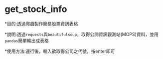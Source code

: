 # get_stock_info

*目的:透過爬蟲製作簡易股票資訊表格

*說明:透過`requests`與`beautifulsoup`，取得公開資訊觀測站(MOPS)資料，並用`pandas`簡單輸出成表格

*使用方法:運行後，輸入欲取得公司之代號，按enter即可
